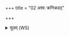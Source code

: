 +++
title = "02 अश्वः क्रनिक्रदद्"

+++
<details><summary>मूलम् (WS)</summary>

अश्वः क्रनिक्रदद् यथा प्रत्यङ् मा भग आगमत् ।  
तमहं प्रेण्या अधि पुत्रमिवोपस्थ आधिषि ॥ २ ॥
</details>